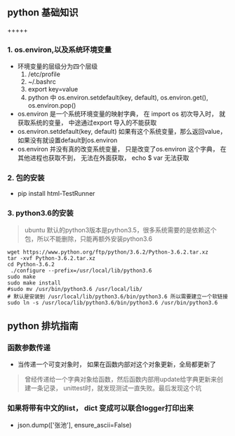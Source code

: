 ## python 基础知识

+++++

### 1. os.environ,以及系统环境变量 

+ 环境变量的层级分为四个层级 
  1. /etc/profile
  2. ~/.bashrc
  3. export key=value
  4. python 中 os.environ.setdefault(key, default), os.environ.get(), os.environ.pop()
+ os.environ 是一个系统环境变量的映射字典， 在 import os 初次导入时， 就获取系统的变量， 中途通过export 导入的不能获取
+ os.environ.setdefault(key, default) 如果有这个系统变量，那么返回value， 如果没有就设置default到os.environ
+ os.environ 并没有真的改变系统变量， 只是改变了os.environ 这个字典， 在其他进程也获取不到， 无法在外面获取， echo  $ var 无法获取

### 2. 包的安装
- pip install html-TestRunner

### 3. python3.6的安装
> ubuntu 默认的python3版本是python3.5，很多系统需要的是依赖这个包，所以不能删除，只能再额外安装python3.6

```shell
wget https://www.python.org/ftp/python/3.6.2/Python-3.6.2.tar.xz
tar -xvf Python-3.6.2.tar.xz
cd Python-3.6.2
 ./configure --prefix=/usr/local/lib/python3.6
sudo make
sudo make install
#sudo mv /usr/bin/python3.6 /usr/local/lib/
# 默认是安装到 /usr/local/lib/python3.6/bin/python3.6 所以需要建立一个软链接
sudo ln -s /usr/loca/lib/python3.6/bin/python3.6 /usr/bin/python3.6
```

## python 排坑指南
### 函数参数传递
- 当传递一个可变对象时， 如果在函数内部对这个对象更新，全局都更新了
> 曾经传递给一个字典对象给函数，然后函数内部用update给字典更新来创建一条记录， unittest时，就发现测试一直失败。最后发现这个坑

### 如果将带有中文的list， dict 变成可以联合logger打印出来
- json.dump(['张池'], ensure_ascii=False)




